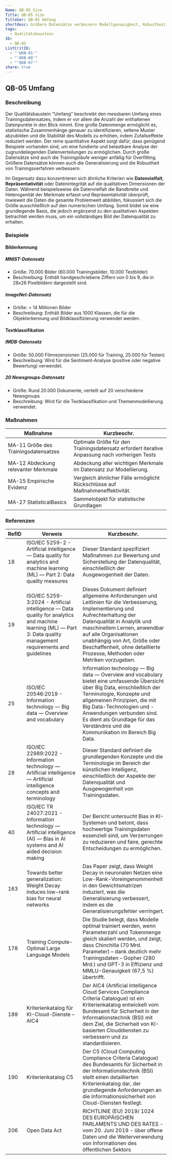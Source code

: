 ```yaml
---
Name: QB-05_Size
Title: QB-05 Size
TitleGer: QB-05 Umfang
shortdesc: Größere Datensätze verbessern Modellgenauigkeit, Robustheit und reduzieren Overfitting.
tags:
  - Qualitätsbaustein
ID:
  - QB-05
ListCritID:
  - "'QKB-01'"
  - "'QKB-08'"
  - "'QKB-07'"
share: true
---
```

## QB-05 Umfang

### Beschreibung 

Der Qualitätsbaustein "Umfang" beschreibt den messbaren Umfang eines Trainingsdatensatzes, indem er vor allem die Anzahl der enthaltenen Datenpunkte in den Blick nimmt. Eine große Datenmenge ermöglicht es, statistische Zusammenhänge genauer zu identifizieren, seltene Muster abzubilden und die Stabilität des Modells zu erhöhen, indem Zufallseffekte reduziert werden. Der reine quantitative Aspekt sorgt dafür, dass genügend Beispiele vorhanden sind, um eine fundierte und belastbare Analyse der zugrundeliegenden Datenverteilungen zu ermöglichen. Durch große Datensätze sind auch die Trainingsläufe weniger anfällig für Overfitting. Größere Datensätze können auch die Generalisierung und die Robustheit von Trainingsverfahren verbessern. 

Im Gegensatz dazu konzentrieren sich ähnliche Kriterien wie **Datenvielfalt**, **Repräsentativität** oder Datenintegrität auf die qualitativen Dimensionen der Daten. Während beispielsweise die Datenvielfalt die Bandbreite und Heterogenität der Merkmale erfasst und Repräsentativität überprüft, inwieweit die Daten die gesamte Problemwelt abbilden, fokussiert sich die Größe ausschließlich auf den numerischen Umfang. Somit bildet sie eine grundlegende Basis, die jedoch ergänzend zu den qualitativen Aspekten betrachtet werden muss, um ein vollständiges Bild der Datenqualität zu erhalten.
### Beispiele

#### Bilderkennung

##### MNIST-Datensatz

- Größe: 70.000 Bilder (60.000 Trainingsbilder, 10.000 Testbilder)
- Beschreibung: Enthält handgeschriebene Ziffern von 0 bis 9, die in 28x28 Pixelbildern dargestellt sind.

##### ImageNet-Datensatz

- Größe:  > 14 Millionen Bilder
- Beschreibung: Enthält Bilder aus 1000 Klassen, die für die Objekterkennung und Bildklassifizierung verwendet werden.


#### Textklassifikation

##### IMDB-Datensatz

- Größe: 50.000 Filmrezensionen (25.000 für Training, 25.000 für Testen)
- Beschreibung: Wird für die Sentiment-Analyse (positive oder negative Bewertung) verwendet.

##### 20 Newsgroups-Datensatz

- Größe: Rund 20.000 Dokumente, verteilt auf 20 verschiedene Newsgroups
- Beschreibung: Wird für die Textklassifikation und Themenmodellierung verwendet.




### Maßnahmen

| Maßnahme                             | Kurzbeschr.                                                                                   |
| ------------------------------------ | --------------------------------------------------------------------------------------------- |
| MA-11 Größe des Trainingsdatensatzes | Optimale Größe für den Trainingsdatensatz erfordert iterative Anpassung nach vorherigen Tests |
| MA-12 Abdeckung relevanter Merkmale  | Abdeckung aller wichtigen Merkmale im Datensatz zur Modellierung.                             |
| MA-15 Empirische Evidenz             | Vergleich ähnlicher Fälle ermöglicht Rückschlüsse auf Maßnahmeneffektivität.                  |
| MA-27 StatisticalBasics              | Sammelobjekt für statistische Grundlagen                                                      |


### Referenzen

| RefID | Verweis                                                                                                                                                              | Kurzbeschr.                                                                                                                                                                                                                                                                                                                            |
| ----- | -------------------------------------------------------------------------------------------------------------------------------------------------------------------- | -------------------------------------------------------------------------------------------------------------------------------------------------------------------------------------------------------------------------------------------------------------------------------------------------------------------------------------- |
| 18    |  ISO/IEC 5259-2 - Artificial intelligence — Data quality for analytics and machine learning (ML) — Part 2: Data quality measures                                     | Dieser Standard spezifiziert Maßnahmen zur Bewertung und Sicherstellung der Datenqualität, einschließlich der Ausgewogenheit der Daten.                                                                                                                                                                                                |
| 19    |  ISO/IEC 5259-3:2024 - Artificial intelligence — Data quality for analytics and machine learning (ML) — Part 3: Data quality management requirements and guidelines  | Dieses Dokument definiert allgemeine Anforderungen und Leitlinien für die Verbesserung, Implementierung und Aufrechterhaltung der Datenqualität in Analytik und maschinellem Lernen, anwendbar auf alle Organisationen unabhängig von Art, Größe oder Beschaffenheit, ohne detaillierte Prozesse, Methoden oder Metriken vorzugeben.   |
| 25    |  ISO/IEC 20546:2019 - Information technology — Big data — Overview and vocabulary                                                                                    | Information technology — Big data — Overview and vocabulary bietet eine umfassende Übersicht über Big Data, einschließlich der Terminologie, Konzepte und allgemeinen Prinzipien, die mit Big Data-Technologien und -Anwendungen verbunden sind. Es dient als Grundlage für das Verständnis und die Kommunikation im Bereich Big Data. |
| 28    |  ISO/IEC 22989:2022 - Information technology — Artificial intelligence — Artificial intelligence concepts and terminology                                            | Dieser Standard definiert die grundlegenden Konzepte und die Terminologie im Bereich der künstlichen Intelligenz, einschließlich der Aspekte der Datenqualität und Ausgewogenheit von Trainingsdaten.                                                                                                                                  |
| 40    |  ISO/IEC TR 24027:2021 - Information technology — Artificial intelligence (AI) — Bias in AI systems and AI aided decision making                                     | Der Bericht untersucht Bias in KI-Systemen und betont, dass hochwertige Trainingsdaten essenziell sind, um Verzerrungen zu reduzieren und faire, gerechte Entscheidungen zu ermöglichen.                                                                                                                                               |
| 163   |  Towards better generalization: Weight Decay induces low-rank bias for neural networks                                                                               | Das Paper zeigt, dass Weight Decay in neuronalen Netzen eine Low-Rank-Voreingenommenheit in den Gewichtsmatrizen induziert, was die Generalisierung verbessert, indem es die Generalisierungsfehler verringert.                                                                                                                        |
| 178   |  Training Compute-Optimal Large Language Models                                                                                                                      | Die Studie belegt, dass Modelle optimal trainiert werden, wenn Parameterzahl und Tokenmenge gleich skaliert werden, und zeigt, dass Chinchilla (70 Mrd. Parameter) – dank deutlich mehr Trainingsdaten – Gopher (280 Mrd.) und GPT-3 in Effizienz und MMLU-Genauigkeit (67,5 %) übertrifft.                                            |
| 189   |  Kriterienkatalog für KI-Cloud-Dienste – AIC4                                                                                                                        | Der AIC4 (Artificial Intelligence Cloud Services Compliance Criteria Catalogue) ist ein Kriterienkatalog entwickelt vom Bundesamt für Sicherheit in der Informationstechnik (BSI) mit dem Ziel, die Sicherheit von KI-basierten Clouddiensten zu verbessern und zu standardisieren.                                                    |
| 190   |  Kriterienkatalog C5                                                                                                                                                 | Der C5 (Cloud Computing Compliance Criteria Catalogue) des Bundesamts für Sicherheit in der Informationstechnik (BSI) stellt einen detaillierten Kriterienkatalog dar, der grundlegende Anforderungen an die Informationssicherheit von Cloud-Diensten festlegt.                                                                       |
| 206   |  Open Data Act                                                                                                                                                       | RICHTLINIE  (EU)  2019/  1024  DES  EUROPÄISCHEN  PARLAMENTS  UND  DES  RATES  -  vom  20. Juni  2019  -  über  offene  Daten  und  die  Weiterverwendung  von  Informationen  des  öffentlichen  Sektors                                                                                                                              |


